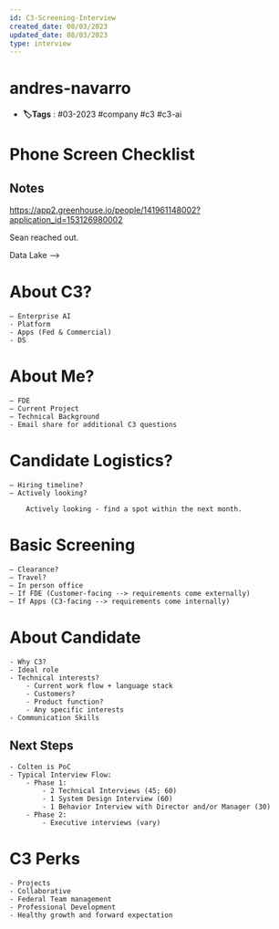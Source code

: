 ```yaml
---
id: C3-Screening-Interview
created_date: 08/03/2023
updated_date: 08/03/2023
type: interview
---
```


# andres-navarro

- **🏷️Tags** : #03-2023 #company #c3 #c3-ai 
[](#anki-card)

# Phone Screen Checklist

## Notes

https://app2.greenhouse.io/people/141961148002?application_id=153126980002

Sean reached out.

Data Lake -->

# About C3?

	– Enterprise AI
	- Platform
	- Apps (Fed & Commercial)
	- DS

# About Me?

	– FDE 
	– Current Project
	– Technical Background
	- Email share for additional C3 questions

# Candidate Logistics?

	– Hiring timeline?
	– Actively looking?

		Actively looking - find a spot within the next month. 

# Basic Screening

	– Clearance?
	– Travel?
	– In person office
	– If FDE (Customer-facing --> requirements come externally)
	– If Apps (C3-facing --> requirements come internally)

# About Candidate

	- Why C3? 
	- Ideal role
	- Technical interests?
		- Current work flow + language stack
		- Customers?
		- Product function?
		- Any specific interests
	- Communication Skills

## Next Steps

	- Colten is PoC
	- Typical Interview Flow:
		- Phase 1:
			- 2 Technical Interviews (45; 60)
			- 1 System Design Interview (60)
			- 1 Behavior Interview with Director and/or Manager (30)
		- Phase 2: 
			- Executive interviews (vary)

# C3 Perks

	- Projects
	- Collaborative
	- Federal Team management
	- Professional Development
	- Healthy growth and forward expectation
